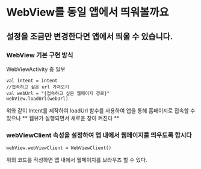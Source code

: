 # WebView를 동일 앱에서 띄워볼까요
## 설정을 조금만 변경한다면 앱에서 띄울 수 있습니다.
### WebView 기본 구현 방식
WebViewActivity 중 일부
```
val intent = intent
//접속하고 싶은 url 가져오기
val webUrl = "{접속하고 싶은 웹페이지 경로}"
webView.loadUrl(webUrl)
```
위와 같이 Intent를 제작하여 loadUrl 함수를 사용하여 앱을 통해 홈페이지로 접속할 수 있으나
** 웹뷰가 실행되면서 새로운 창이 켜진다 **

### webViewClient 속성을 설정하여 앱 내에서 웹페이지를 띄우도록 합시다
```
webView.webViewClient = WebViewClient()
```
위의 코드를 작성하면 앱 내에서 웹페이지를 브라우즈 할 수 있다.
